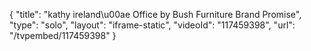 {
    "title": "kathy ireland\u00ae Office by Bush Furniture Brand Promise",
    "type": "solo",
    "layout": "iframe-static",
    "videoId": "117459398",
    "url": "\/tvpembed\/117459398"
}